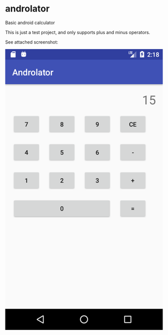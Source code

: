 # androlator
Basic android calculator

This is just a test project, and only supports plus and minus operators.

See attached screenshot:

![alt tag](https://github.com/mmario821/androlator/blob/master/doc/androlator.png)

